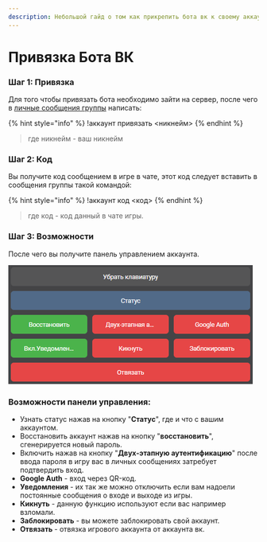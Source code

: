```yaml
---
description: Небольшой гайд о том как прикрепить бота вк к своему аккаунту.
---
```


# Привязка Бота ВК

### Шаг 1: Привязка

Для того чтобы привязать бота необходимо зайти на сервер, после чего в [личные сообщения группы](https://vk.me/hyneo) написать:

{% hint style="info" %}
!аккаунт привязать <никнейм>
{% endhint %}

> где никнейм - ваш никнейм

### Шаг 2: Код

Вы получите код сообщением в игре в чате, этот код следует вставить в сообщения группы такой командой:

{% hint style="info" %}
!аккаунт код <код>
{% endhint %}

> где код - код данный в чате игры.

### Шаг 3: Возможности

После чего вы получите панель управлением аккаунта.

![](../assets/screen1.png)

### Возможности панели управления:

* Узнать статус нажав на кнопку "**Статус**", где и что с вашим аккаунтом.
* Восстановить аккаунт нажав на кнопку "**восстановить**", сгенерируется новый пароль.
* Включить нажав на кнопку "**Двух-этапную аутентификацию**" после ввода пароля в игру вас в личных сообщениях затребует подтвердить вход.
* **Google Auth** - вход через QR-код.
* **Уведомления** - их так же можно отключить если вам надоели постоянные сообщения о входе и выходе из игры.
* **Кикнуть** - данную функцию используют если вас например взломали.
* **Заблокировать** - вы можете заблокировать свой аккаунт.
* **Отвязать** - отвязка игрового аккаунта от аккаунта вк.
